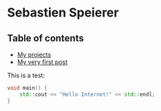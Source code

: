 # Sebastien Speierer

## Table of contents

- [My projects](projects.md)
- [My very first post](post_01.md)

This is a test:

```c++
void main() {
    std::cout << "Hello Internet!" << std::endl;
}
```